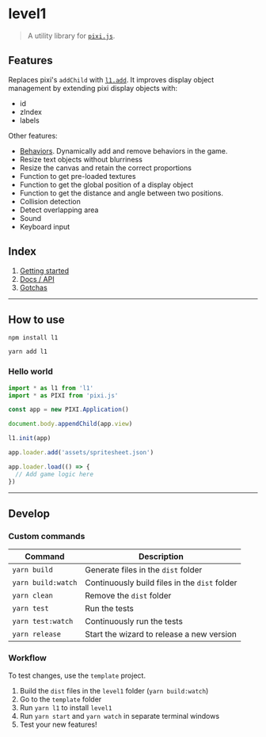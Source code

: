 # level1

> A utility library for [`pixi.js`](https://github.com/pixijs/pixi.js).

## Features

Replaces pixi's `addChild` with [`l1.add`](https://rymdkraftverk.github.io/level1/add). It improves display object management by extending pixi display objects with:

- id
- zIndex
- labels

Other features:

- [Behaviors](https://rymdkraftverk.github.io/level1/addBehavior). Dynamically add and remove behaviors in the game.
- Resize text objects without blurriness
- Resize the canvas and retain the correct proportions
- Function to get pre-loaded textures
- Function to get the global position of a display object
- Function to get the distance and angle between two positions.
- Collision detection
- Detect overlapping area
- Sound
- Keyboard input

## Index

1. [Getting started](docs/getting-started.md#getting-started)
1. [Docs / API](https://rymdkraftverk.github.io/level1/)
1. [Gotchas](https://github.com/sajmoni/level1#docs/gotchas)

---

## How to use

`npm install l1`

`yarn add l1`

### Hello world

```js
import * as l1 from 'l1'
import * as PIXI from 'pixi.js'

const app = new PIXI.Application()

document.body.appendChild(app.view)

l1.init(app)

app.loader.add('assets/spritesheet.json')

app.loader.load(() => {
  // Add game logic here
})
```

---

## Develop

### Custom commands

Command | Description
------- | -----------
`yarn build` | Generate files in the `dist` folder
`yarn build:watch` | Continuously build files in the `dist` folder
`yarn clean` | Remove the `dist` folder
`yarn test` | Run the tests
`yarn test:watch` | Continuously run the tests
`yarn release` | Start the wizard to release a new version

### Workflow

To test changes, use the `template` project.

1. Build the `dist` files in the `level1` folder (`yarn build:watch`)
1. Go to the `template` folder
1. Run `yarn l1` to install `level1`
1. Run `yarn start` and `yarn watch` in separate terminal windows
1. Test your new features!
